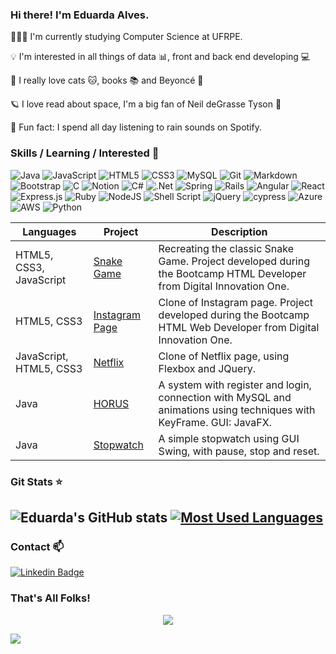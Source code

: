 ### Hi there! I'm Eduarda Alves.

👩🏽‍🎓 I'm currently studying Computer Science at UFRPE.

💡 I'm interested in all things of data 📊, front and back end developing 💻

💛 I really love cats 🐱, books 📚 and Beyoncé 🎤

🪐 I love read about space, I'm a big fan of Neil deGrasse Tyson 🔭

🍭 Fun fact: I spend all day listening to rain sounds on Spotify. 

### Skills / Learning / Interested 🌱

<img alt="Java" src="https://img.shields.io/badge/java-%23ED8B00.svg?style=for-the-badge&logo=java&logoColor=white"/> <img alt="JavaScript" src="https://img.shields.io/badge/javascript-%23323330.svg?style=for-the-badge&logo=javascript&logoColor=%23F7DF1E"/> <img alt="HTML5" src="https://img.shields.io/badge/html5-%23E34F26.svg?style=for-the-badge&logo=html5&logoColor=white"/> <img alt="CSS3" src="https://img.shields.io/badge/css3-%231572B6.svg?style=for-the-badge&logo=css3&logoColor=white"/> <img alt="MySQL" src="https://img.shields.io/badge/mysql-%2300f.svg?style=for-the-badge&logo=mysql&logoColor=white"/> <img alt="Git" src="https://img.shields.io/badge/git-%23F05033.svg?style=for-the-badge&logo=git&logoColor=white"/> <img alt="Markdown" src="https://img.shields.io/badge/markdown-%23000000.svg?style=for-the-badge&logo=markdown&logoColor=white"/> <img alt="Bootstrap" src="https://img.shields.io/badge/bootstrap-%23563D7C.svg?style=for-the-badge&logo=bootstrap&logoColor=white"/> <img alt="C" src="https://img.shields.io/badge/c-%2300599C.svg?style=for-the-badge&logo=c&logoColor=white"/> <img alt="Notion" src="https://img.shields.io/badge/Notion-%23000000.svg?style=for-the-badge&logo=notion&logoColor=white"/> <img alt="C#" src="https://img.shields.io/badge/c%23-%23239120.svg?style=for-the-badge&logo=c-sharp&logoColor=white"/> <img alt=".Net" src="https://img.shields.io/badge/.NET-5C2D91?style=for-the-badge&logo=.net&logoColor=white"/> <img alt="Spring" src="https://img.shields.io/badge/spring-%236DB33F.svg?style=for-the-badge&logo=spring&logoColor=white"/> <img alt="Rails" src="https://img.shields.io/badge/rails-%23CC0000.svg?style=for-the-badge&logo=ruby-on-rails&logoColor=white"/> <img alt="Angular" src="https://img.shields.io/badge/angular-%23DD0031.svg?style=for-the-badge&logo=angular&logoColor=white"/> <img alt="React" src="https://img.shields.io/badge/react-%2320232a.svg?style=for-the-badge&logo=react&logoColor=%2361DAFB"/> <img alt="Express.js" src="https://img.shields.io/badge/express.js-%23404d59.svg?style=for-the-badge&logo=express&logoColor=%2361DAFB"/> <img alt="Ruby" src="https://img.shields.io/badge/ruby-%23CC342D.svg?style=for-the-badge&logo=ruby&logoColor=white"/> <img alt="NodeJS" src="https://img.shields.io/badge/node.js-%2343853D.svg?style=for-the-badge&logo=node-dot-js&logoColor=white"/> <img alt="Shell Script" src="https://img.shields.io/badge/shell_script-%23121011.svg?style=for-the-badge&logo=gnu-bash&logoColor=white"/> <img alt="jQuery" src="https://img.shields.io/badge/jquery-%230769AD.svg?style=for-the-badge&logo=jquery&logoColor=white"/> <img src="https://img.shields.io/badge/-cypress-%23E5E5E5?style=for-the-badge&logo=cypress&logoColor=058a5e" alt="cypress"> <img alt="Azure" src="https://img.shields.io/badge/azure-%230072C6.svg?style=for-the-badge&logo=azure-devops&logoColor=white"/> <img alt="AWS" src="https://img.shields.io/badge/AWS-%23FF9900.svg?style=for-the-badge&logo=amazon-aws&logoColor=white"/> <img alt="Python" src="https://img.shields.io/badge/python-%2314354C.svg?style=for-the-badge&logo=python&logoColor=white"/>


 [//]: <> (Projects)


Languages | Project | Description 
---------- | --------------- | ----------
HTML5, CSS3, JavaScript | [Snake Game](https://github.com/eduardaalvess/snakegame) | Recreating the classic Snake Game. Project developed during the Bootcamp HTML Developer from Digital Innovation One.
HTML5, CSS3 | [Instagram Page](https://github.com/eduardaalvess/instagram-inicial) | Clone of Instagram page. Project developed during the Bootcamp HTML Web Developer from Digital Innovation One.
JavaScript, HTML5, CSS3 | [Netflix](https://github.com/eduardaalvess/netflix-layout) | Clone of Netflix page, using Flexbox and JQuery.
Java | [HORUS](https://github.com/eduardaalvess/horus) | A system with register and login, connection with MySQL and animations using techniques with KeyFrame. GUI: JavaFX.
Java | [Stopwatch](https://github.com/eduardaalvess/stopwatch) | A simple stopwatch using GUI Swing, with pause, stop and reset.
</p>

[//]: <> (GitHub Stats)

### Git Stats ⭐️

## ![Eduarda's GitHub stats](https://github-readme-stats.vercel.app/api?username=eduardaalvess&show_icons=true&layout=compact&theme=gotham) [![Most Used Languages](https://github-readme-stats.vercel.app/api/top-langs/?username=eduardaalvess&layout=compact&theme=gotham)](https://github.com/eduardaalvess/github-readme-stats)

[//]: <> (Contacts)

### Contact 📫

[![Linkedin Badge](https://img.shields.io/badge/LinkedIn-0077B5?style=for-the-badge&logo=linkedin&logoColor=white )]( https://www.linkedin.com/in/eduardaalves/)


[//]: <> (End)

### That's All Folks!
<p align="center">
  <img src="https://ib.canaltech.com.br/361132.gif" />
</p>

[//]: <> (End)

![](https://estruyf-github.azurewebsites.net/api/VisitorHit?user=eduardaalvess&repo=github-visitors-badge&countColorcountColor&countColor=%237B1E7A)

